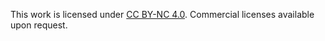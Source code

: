 This work is licensed under [CC BY-NC 4.0](https://creativecommons.org/licenses/by-nc/4.0/). Commercial licenses available upon request.
